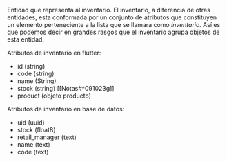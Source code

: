 Entidad que representa al inventario. El inventario, a diferencia de otras entidades, esta conformada por un conjunto de atributos que constituyen un elemento perteneciente a la lista que se llamara como *inventario*. Así es que podemos decir en grandes rasgos que el inventario agrupa objetos de esta entidad.

Atributos de inventario en flutter:
- id (string)
- code (string)
- name (String)
- stock (string) [[Notas#^091023g]]
- product (objeto producto)

Atributos de inventario en base de datos:
- uid (uuid)
- stock (float8)
- retail_manager (text)
- name (text)
- code (text)